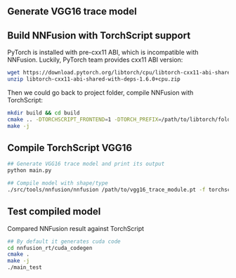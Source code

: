 ## Generate VGG16 trace model


## Build NNFusion with TorchScript support
PyTorch is installed with pre-cxx11 ABI, which is incompatible with NNFusion. Luckily, PyTorch team provides cxx11 ABI version:
```bash
wget https://download.pytorch.org/libtorch/cpu/libtorch-cxx11-abi-shared-with-deps-1.6.0%2Bcpu.zip
unzip libtorch-cxx11-abi-shared-with-deps-1.6.0+cpu.zip
```
Then we could go back to project folder, compile NNFusion with TorchScript:
```bash
mkdir build && cd build
cmake .. -DTORCHSCRIPT_FRONTEND=1 -DTORCH_PREFIX=/path/to/libtorch/folder
make -j
```

## Compile TorchScript VGG16
```bash
## Generate VGG16 trace model and print its output
python main.py

## Compile model with shape/type
./src/tools/nnfusion/nnfusion /path/to/vgg16_trace_module.pt -f torchscript -p 1,3,224,224:float
```

## Test compiled model
Compared NNFusion result against TorchScript
```bash
## By default it generates cuda code
cd nnfusion_rt/cuda_codegen
cmake .
make -j
./main_test
```



